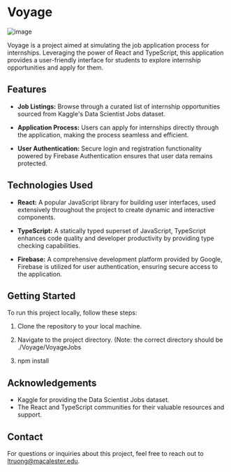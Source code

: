 # Voyage
![image](https://github.com/bram-n/Voyage/assets/98071520/5da21cf1-911b-4a4f-a884-afa72e2547df)


Voyage is a project aimed at simulating the job application process for internships. Leveraging the power of React and TypeScript, this application provides a user-friendly interface for students to explore internship opportunities and apply for them.

## Features

- **Job Listings:** Browse through a curated list of internship opportunities sourced from Kaggle's Data Scientist Jobs dataset.
  
- **Application Process:** Users can apply for internships directly through the application, making the process seamless and efficient.

- **User Authentication:** Secure login and registration functionality powered by Firebase Authentication ensures that user data remains protected.

## Technologies Used

- **React:** A popular JavaScript library for building user interfaces, used extensively throughout the project to create dynamic and interactive components.

- **TypeScript:** A statically typed superset of JavaScript, TypeScript enhances code quality and developer productivity by providing type checking capabilities.

- **Firebase:** A comprehensive development platform provided by Google, Firebase is utilized for user authentication, ensuring secure access to the application.

## Getting Started

To run this project locally, follow these steps:

1. Clone the repository to your local machine. 

2. Navigate to the project directory. (Note: the correct directory should be ./Voyage/VoyageJobs

3. npm install

## Acknowledgements

- Kaggle for providing the Data Scientist Jobs dataset.
- The React and TypeScript communities for their valuable resources and support.

## Contact

For questions or inquiries about this project, feel free to reach out to [ltruong@macalester.edu](mailto:ltruong@macalester.edu).

